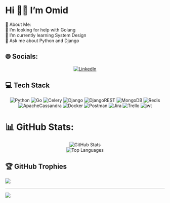 # Hi 👋🏻 I’m Omid
💫 About Me: <br>
🤝 I’m looking for help with Golang<br>🌱 I’m currently learning System Design<br>💬 Ask me about Python and Django


## 🌐 Socials:
<div align="center">
  <a href="https://linkedin.com/in/omid-abdolvand">
    <img src="https://img.shields.io/badge/LinkedIn-%230077B5.svg?logo=linkedin&logoColor=white" alt="LinkedIn" />
  </a>
</div>

##  💻 Tech Stack
<div align="center">
  <img src="https://img.shields.io/badge/python-3670A0?style=flat-square&logo=python&logoColor=ffdd54" alt="Python" /> 
  <img src="https://img.shields.io/badge/go-%2300ADD8.svg?style=flat-square&logo=go&logoColor=white" alt="Go" /> 
  <img src="https://img.shields.io/badge/celery-%23a9cc54.svg?style=flat-square&logo=celery&logoColor=ddf4a4" alt="Celery" /> 
  <img src="https://img.shields.io/badge/django-%23092E20.svg?style=flat-square&logo=django&logoColor=white" alt="Django" /> 
  <img src="https://img.shields.io/badge/DJANGO-REST-ff1709?style=flat-square&logo=django&logoColor=white&color=ff1709&labelColor=gray" alt="DjangoREST" /> 
  <img src="https://img.shields.io/badge/MongoDB-%234ea94b.svg?style=flat-square&logo=mongodb&logoColor=white" alt="MongoDB" /> 
  <img src="https://img.shields.io/badge/redis-%23DD0031.svg?style=flat-square&logo=redis&logoColor=white" alt="Redis" /> 
  <img src="https://img.shields.io/badge/cassandra-%231287B1.svg?style=flat-square&logo=apache-cassandra&logoColor=white" alt="ApacheCassandra" /> 
  <img src="https://img.shields.io/badge/docker-%230db7ed.svg?style=flat-square&logo=docker&logoColor=white" alt="Docker" /> 
  <img src="https://img.shields.io/badge/Postman-FF6C37?style=flat-square&logo=postman&logoColor=white" alt="Postman" /> 
  <img src="https://img.shields.io/badge/jira-%230A0FFF.svg?style=flat-square&logo=jira&logoColor=white" alt="Jira" /> 
  <img src="https://img.shields.io/badge/Trello-%23026AA7.svg?style=flat-square&logo=Trello&logoColor=white" alt="Trello" /> 
  <img src="https://img.shields.io/badge/JWT-black?style=flat-square&logo=JSON%20web%20tokens" alt="jwt" />
</div>


# 📊 GitHub Stats:
<div align="center">
  <img src="https://github-readme-stats.vercel.app/api?username=OMID-ABDOLVAND&theme=default&hide_border=false&include_all_commits=false&count_private=false" alt="GitHub Stats" /> </br>
  <img src="https://github-readme-stats.vercel.app/api/top-langs/?username=OMID-ABDOLVAND&theme=default&hide_border=false&include_all_commits=Trur&count_private=True&layout=compact" alt="Top Languages" />
</div>


## 🏆 GitHub Trophies
![](https://github-profile-trophy.vercel.app/?username=OMID-ABDOLVAND&theme=flat&margin-w=15)

---
[![](https://visitcount.itsvg.in/api?id=OMID-ABDOLVAND&icon=0&color=0)](https://visitcount.itsvg.in)

<!-- Proudly created with GPRM ( https://gprm.itsvg.in ) -->
